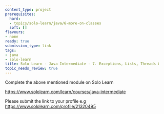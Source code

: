 ```yaml
---
content_type: project
prerequisites:
  hard:
  - topics/solo-learn/java/6-more-on-classes
  soft: []
flavours:
- none
ready: true
submission_type: link
tags:
- java
- solo-learn
title: Solo Learn - Java Intermediate - 7. Exceptions, Lists, Threads & Files
topic_needs_review: true
---
```


Complete the above mentioned module on Solo Learn

https://www.sololearn.com/learn/courses/java-intermediate

Please submit the link to your profile e.g https://www.sololearn.com/profile/21320495